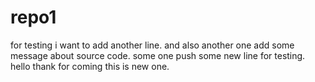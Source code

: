# repo1
 for testing
 i want to add another line.
and also another one add some message about source code.
some one push some new line for testing.
hello thank for coming this is new one.
